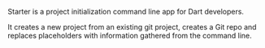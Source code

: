Starter is a project initialization command line app for Dart developers.

It creates a new project from an existing git project, creates a Git repo
and replaces placeholders with information gathered from the command line.
